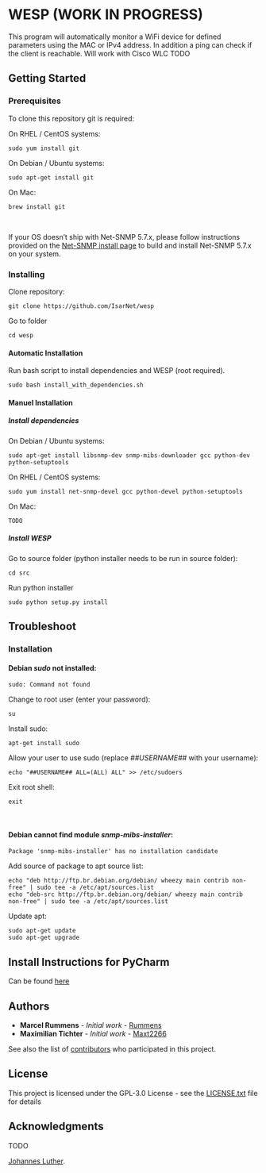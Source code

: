 
# WESP (WORK IN PROGRESS)

This program will automatically monitor a WiFi device for defined parameters using the MAC or IPv4 address. In addition a ping can check if the client is reachable. Will work with Cisco WLC TODO
## Getting Started


### Prerequisites

To clone this repository git is required:

On RHEL / CentOS systems:
```
sudo yum install git
```
On Debian / Ubuntu systems:
```
sudo apt-get install git
```
On Mac:
```
brew install git
```
<br />

If your OS doesn’t ship with Net-SNMP 5.7.x, please follow instructions provided on the [Net-SNMP install page](%28http://www.net-snmp.org/docs/INSTALL.html) to build and install Net-SNMP 5.7.x on your system.

### Installing
Clone repository:
```
git clone https://github.com/IsarNet/wesp
```

Go to folder
```
cd wesp
```

#### Automatic Installation
Run bash script to install dependencies and WESP (root required).
```
sudo bash install_with_dependencies.sh
```

#### Manuel Installation
##### Install dependencies

On Debian / Ubuntu systems:
```
sudo apt-get install libsnmp-dev snmp-mibs-downloader gcc python-dev python-setuptools
```

On RHEL / CentOS systems:
```
sudo yum install net-snmp-devel gcc python-devel python-setuptools
```

On Mac:
```
TODO
```

##### Install WESP

Go to source folder (python installer needs to be run in source folder):
```
cd src
```
Run python installer
```
sudo python setup.py install
```

## Troubleshoot
### Installation
#### Debian  *sudo* not installed:
```
sudo: Command not found
```

Change to root user (enter your password):
```
su
```

Install sudo:
```
apt-get install sudo
```

Allow your user to use sudo (replace *##USERNAME##* with your username):
```
echo "##USERNAME## ALL=(ALL) ALL" >> /etc/sudoers
```

Exit root shell:
```
exit
```

<br>

#### Debian cannot find module *snmp-mibs-installer*:
```
Package 'snmp-mibs-installer' has no installation candidate
```

Add source of package to apt source list:
```
echo "deb http://ftp.br.debian.org/debian/ wheezy main contrib non-free" | sudo tee -a /etc/apt/sources.list
echo "deb-src http://ftp.br.debian.org/debian/ wheezy main contrib non-free" | sudo tee -a /etc/apt/sources.list
```

Update apt:
```
sudo apt-get update
sudo apt-get upgrade
```

## Install Instructions for PyCharm
Can be found [here](https://github.com/IsarNet/wesp/tree/master/doc/PyCharm_Integeration)


## Authors

* **Marcel Rummens** - *Initial work* - [Rummens](https://github.com/Rummens)
 * **Maximilian Tichter** - *Initial work* - [Maxt2266](https://github.com/maxt2266)


See also the list of [contributors](https://github.com/IsarNet/wesp/contributors) who participated in this project.

## License

This project is licensed under the GPL-3.0 License - see the [LICENSE.txt](LICENSE.txt) file for details

## Acknowledgments

TODO

 [Johannes Luther](https://github.com/netgab).